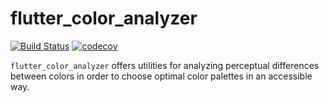 # flutter_color_analyzer

[![Build Status](https://api.travis-ci.com/asimihsan/flutter_color_analyzer.svg?branch=master)](https://github.com/asimihsan/flutter_color_analyzer)
[![codecov](https://codecov.io/gh/asimihsan/flutter_color_analyzer/branch/master/graph/badge.svg)](https://codecov.io/gh/asimihsan/flutter_color_analyzer)

`flutter_color_analyzer` offers utilities for analyzing perceptual differences between colors in order to choose optimal color palettes in an accessible way.
